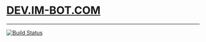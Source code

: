 # [DEV.IM-BOT.COM](http://dev.im-bot.com)
-------------------------------------------------
[![Build Status](https://travis-ci.org/ibotdotout/ibotdotout.github.io.svg?branch=develop)](https://travis-ci.org/ibotdotout/ibotdotout.github.io)
